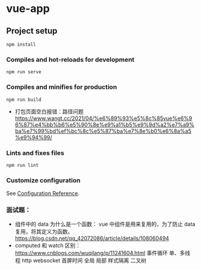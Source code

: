 # vue-app

## Project setup

```
npm install
```

### Compiles and hot-reloads for development

```
npm run serve
```

### Compiles and minifies for production

```
npm run build
```

-   打包页面空白报错：路径问题 https://www.wangt.cc/2021/04/%e6%89%93%e5%8c%85vue%e6%96%87%e4%bb%b6%e5%90%8e%e9%a1%b5%e9%9d%a2%e7%a9%ba%e7%99%bd%ef%bc%8c%e5%87%ba%e7%8e%b0%e6%8a%a5%e9%94%99/

### Lints and fixes files

```
npm run lint
```

### Customize configuration

See [Configuration Reference](https://cli.vuejs.org/config/).

### 面试题：

-   组件中的 data 为什么是一个函数：
    vue 中组件是用来复用的，为了防止 data 复用，将其定义为函数。
    https://blog.csdn.net/qq_42072086/article/details/108060494
-   computed 和 watch 区别： https://www.cnblogs.com/wuqilang/p/11241604.html
    事件循环
    单、多线程
    http websocket
    首屏时间
    全局 局部 样式隔离
    二叉树
